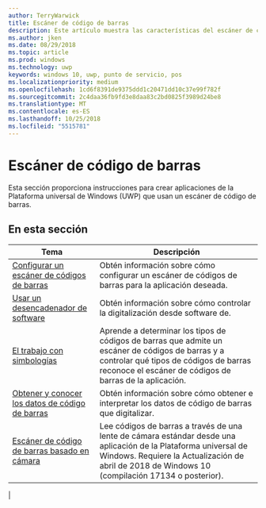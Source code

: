 ```yaml
---
author: TerryWarwick
title: Escáner de código de barras
description: Este artículo muestra las características del escáner de código de barras que están disponibles para aplicaciones para UWP, así como los vínculos a los artículos de procedimientos que muestran cómo usarlos.
ms.author: jken
ms.date: 08/29/2018
ms.topic: article
ms.prod: windows
ms.technology: uwp
keywords: windows 10, uwp, punto de servicio, pos
ms.localizationpriority: medium
ms.openlocfilehash: 1cd6f8391de9375ddd1c20471dd10c37e99f782f
ms.sourcegitcommit: 2c4daa36fb9fd3e8daa83c2bd0825f3989d24be8
ms.translationtype: MT
ms.contentlocale: es-ES
ms.lasthandoff: 10/25/2018
ms.locfileid: "5515781"
---
```

# <a name="barcode-scanner"></a>Escáner de código de barras

Esta sección proporciona instrucciones para crear aplicaciones de la Plataforma universal de Windows (UWP) que usan un escáner de código de barras.

## <a name="in-this-section"></a>En esta sección

|Tema |Descripción |
|------|------------|
| [Configurar un escáner de códigos de barras](../devices-sensors/pos-barcodescanner-configure.md)  | Obtén información sobre cómo configurar un escáner de códigos de barras para la aplicación deseada. |
| [Usar un desencadenador de software](../devices-sensors/pos-barcodescanner-software-trigger.md) | Obtén información sobre cómo controlar la digitalización desde software de. |
| [El trabajo con simbologías](pos-barcodescanner-symbologies.md) | Aprende a determinar los tipos de códigos de barras que admite un escáner de códigos de barras y a controlar qué tipos de códigos de barras reconoce el escáner de códigos de barras de la aplicación. |
| [Obtener y conocer los datos de código de barras](pos-barcodescanner-scan-data.md) | Obtén información sobre cómo obtener e interpretar los datos de código de barras que digitalizar. |
| [Escáner de código de barras basado en cámara](pos-camerabarcode.md) | Lee códigos de barras a través de una lente de cámara estándar desde una aplicación de la Plataforma universal de Windows. Requiere la Actualización de abril de 2018 de Windows 10 (compilación 17134 o posterior). |
|
 
